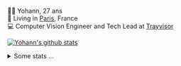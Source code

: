 <p>
  👨🏻 <bold>Yohann</bold>, 27 ans<br/>
  💼 Living in <a href="https://www.google.com/maps?q=paris">Paris</a>, France<br/>
  💻 Computer Vision Engineer and Tech Lead at <a href="https://trayvisor.com/">Trayvisor</a><br/>
</p>

<a href="https://github.com/anuraghazra/github-readme-stats"><img align="center" src="https://github-readme-stats-go94hl40s-yohann84l.vercel.app//api?username=yohann84L&show_icons=true&include_all_commits=true" alt="Yohann's github stats" /> </a>


<details>
  <summary>Some stats ...</summary><br/>
  

<!--START_SECTION:waka-->
![Code Time](http://img.shields.io/badge/Code%20Time-394%20hrs%205%20mins-blue)

![Profile Views](http://img.shields.io/badge/Profile%20Views-0-blue)

**🐱 My GitHub Data** 

> 🏆 117 Contributions in the Year 2023
 > 
> 📦 440.5 kB Used in GitHub's Storage 
 > 
> 🚫 Not Opted to Hire
 > 
> 📜 24 Public Repositories 
 > 
> 🔑 21 Private Repositories  
 > 
**I'm an Early 🐤** 

```text
🌞 Morning      276 commits       ████████░░░░░░░░░░░░░░░░░   32.06 % 
🌆 Daytime      526 commits       ███████████████░░░░░░░░░░   61.09 % 
🌃 Evening       59 commits       █░░░░░░░░░░░░░░░░░░░░░░░░   06.85 % 
🌙 Night          0 commits       ░░░░░░░░░░░░░░░░░░░░░░░░░   00.00 % 

```
📅 **I'm Most Productive on Tuesday** 

```text
Monday         104 commits       ███░░░░░░░░░░░░░░░░░░░░░░   12.08 % 
Tuesday        208 commits       ██████░░░░░░░░░░░░░░░░░░░   24.16 % 
Wednesday      205 commits       ██████░░░░░░░░░░░░░░░░░░░   23.81 % 
Thursday       150 commits       ████░░░░░░░░░░░░░░░░░░░░░   17.42 % 
Friday         181 commits       █████░░░░░░░░░░░░░░░░░░░░   21.02 % 
Saturday        13 commits       ░░░░░░░░░░░░░░░░░░░░░░░░░   01.51 % 
Sunday           0 commits       ░░░░░░░░░░░░░░░░░░░░░░░░░   00.00 % 

```


📊 **This Week I Spent My Time On** 

```text
⌚︎ Time Zone: Europe/Paris

💬 Programming Languages: 
Python                   5 hrs 50 mins       █████████████░░░░░░░░░░░░   55.03 % 
Jupyter                  2 hrs 13 mins       █████░░░░░░░░░░░░░░░░░░░░   20.87 % 
HTTP Request             1 hr 18 mins        ███░░░░░░░░░░░░░░░░░░░░░░   12.26 % 
YAML                     53 mins             ██░░░░░░░░░░░░░░░░░░░░░░░   08.32 % 
Text                     13 mins             ░░░░░░░░░░░░░░░░░░░░░░░░░   02.06 % 

🔥 Editors: 
PyCharm                  10 hrs 24 mins      ████████████████████████░   97.96 % 
VS Code                  11 mins             ░░░░░░░░░░░░░░░░░░░░░░░░░   01.76 % 
WebStorm                 1 min               ░░░░░░░░░░░░░░░░░░░░░░░░░   00.28 % 

💻 Operating System: 
Mac                      10 hrs 37 mins      █████████████████████████   100.00 % 

```

**I Mostly Code in Python** 

```text
Python                   18 repos            ██████████████░░░░░░░░░░░   56.25 % 
Java                     6 repos             ████░░░░░░░░░░░░░░░░░░░░░   18.75 % 
JavaScript               2 repos             █░░░░░░░░░░░░░░░░░░░░░░░░   06.25 % 
R                        2 repos             █░░░░░░░░░░░░░░░░░░░░░░░░   06.25 % 
HTML                     1 repo              ░░░░░░░░░░░░░░░░░░░░░░░░░   03.12 % 

```



 Last Updated on 13/02/2023 01:47:36 UTC
<!--END_SECTION:waka-->
